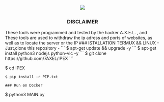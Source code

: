 <!-- IPEX -->

<p align="center">
  <img src=".IMG/LOGO.jpg">
</p>



##

<h3><p align="center">DISCLAIMER</p></h3>
These tools were programmed and tested by the hacker A.X.E.L. , and These tools are used to withdraw the ip adress and ports of websites, as well as to locate the server or the IP
### ISTALLATION TERMUX && LINUX
- Just,clone this repository -
```
$ apt-get update && upgrade -y
```
$ apt-get install python3 nodejs python-vlc -y 
```
$ git clone https://github.com/7AXEL/IPEX
```
$ cd IPEX
```
$ pip install -r PIP.txt
### Run on Docker
```
$ python3 MAIN.py






